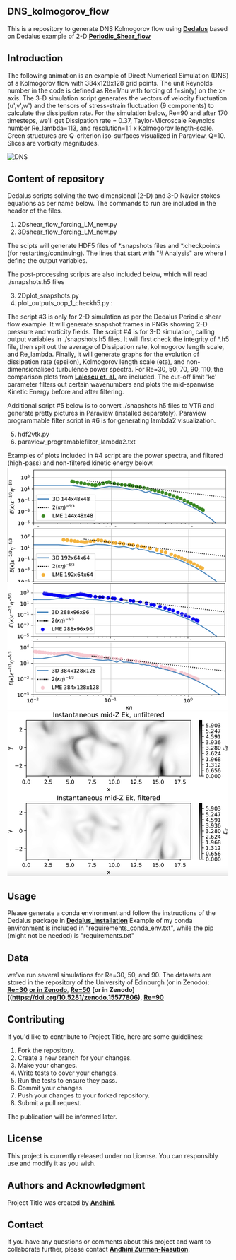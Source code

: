 ## **DNS_kolmogorov_flow**
This is a repository to generate DNS Kolmogorov flow using **[Dedalus](https://dedalus-project.readthedocs.io/en/latest/#)** based on Dedalus example of 2-D **[Periodic_Shear_flow](https://dedalus-project.readthedocs.io/en/latest/pages/examples/ivp_2d_shear_flow.html)**

## **Introduction**
The following animation is an example of Direct Numerical Simulation (DNS) of a Kolmogorov flow with 384x128x128 grid points. The unit Reynolds number in the code is defined as Re=1/nu with forcing of f=sin(y) on the x-axis. The 3-D simulation script generates the vectors of velocity fluctuation (u',v',w') and the tensors of stress-strain fluctuation (9 components) to calculate the dissipation rate. For the simulation below, Re=90 and after 170 timesteps, we'll get Dissipation rate = 0.37, Taylor-Microscale Reynolds number Re_lambda=113, and resolution=1.1 x Kolmogorov length-scale. Green structures are Q-criterion iso-surfaces visualized in Paraview, Q=10. Slices are vorticity magnitudes.

![DNS](./Kolmogorov_flow_384x128x128.gif)

## **Content of repository**

Dedalus scripts solving the two dimensional (2-D) and 3-D Navier stokes equations as per name below. The commands to run are included in the header of the files.

1. 2Dshear_flow_forcing_LM_new.py
2. 3Dshear_flow_forcing_LM_new.py

The scipts will generate HDF5 files of *.snapshots files and *.checkpoints (for restarting/continuing). The lines that start with "# Analysis" are where I define the output variables.

The post-processing scripts are also included below, which will read ./snapshots.h5 files

3. 2Dplot_snapshots.py 
4. plot_outputs_oop_1_checkh5.py :

The script #3 is only for 2-D simulation as per the Dedalus Periodic shear flow example. It will generate snapshot frames in PNGs showing 2-D pressure and vorticity fields.
The script #4 is for 3-D simulation, calling output variables in ./snapshots.h5 files. It will first check the integrity of *.h5 file, then spit out the average of Dissipation rate, kolmogorov length scale, and Re_lambda. Finally, it will generate graphs for the evolution of dissipation rate (epsilon), Kolmogorov length scale (eta), and non-dimensionalised turbulence power spectra. For Re=30, 50, 70, 90, 110, the comparison plots from **[Lalescu et. al.](https://doi.org/10.1103/PhysRevLett.110.084102)** are included. The cut-off limit 'kc' parameter filters out certain wavenumbers and plots the mid-spanwise Kinetic Energy before and after filtering. 

Additional script #5 below is to convert ./snapshots.h5 files to VTR and generate pretty pictures in Paraview (installed separately). Paraview programmable filter script in #6 is for generating lambda2  visualization. 

5. hdf2vtk.py
6. paraview_programablefilter_lambda2.txt

Examples of plots included in #4 script are the power spectra, and filtered (high-pass) and non-filtered kinetic energy below.
<img src="./power_spectra.png" width="500">
<img src="./kinetic_energy.png" width="500">

## **Usage**

Please generate a conda environment and follow the instructions of the Dedalus package in **[Dedalus_installation](https://dedalus-project.readthedocs.io/en/latest/pages/installation.html)**
Example of my conda environment is included in "requirements_conda_env.txt", while the pip (might not be needed) is "requirements.txt"

## **Data**
we've run several simulations for Re=30, 50, and 90. The datasets are stored in the repository of the University of Edinburgh (or in Zenodo):
**[Re=30](https://doi.org/10.7488/ds/7960)** **[or in Zenodo](https://doi.org/10.5281/zenodo.15575430)**,
**[Re=50](https://doi.org/10.7488/ds/7961)** **[or in Zenodo]((https://doi.org/10.5281/zenodo.15577806)**,
**[Re=90](https://doi.org/10.7488/ds/7963)**

## **Contributing**

If you'd like to contribute to Project Title, here are some guidelines:

1. Fork the repository.
2. Create a new branch for your changes.
3. Make your changes.
4. Write tests to cover your changes.
5. Run the tests to ensure they pass.
6. Commit your changes.
7. Push your changes to your forked repository.
8. Submit a pull request.

The publication will be informed later.

## **License**

This project is currently released under no License. You can responsibly use and modify it as you wish.  

## **Authors and Acknowledgment**

Project Title was created by **[Andhini](https://github.com/andhini)**.

## **Contact**

If you have any questions or comments about this project and want to collaborate further, please contact **[Andhini Zurman-Nasution](andhininznasution@gmail.com)**.




